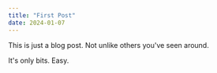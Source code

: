 ```yaml
---
title: "First Post"
date: 2024-01-07
---
```

This is just a blog post. Not unlike others you've seen around.

It's only bits. Easy.
